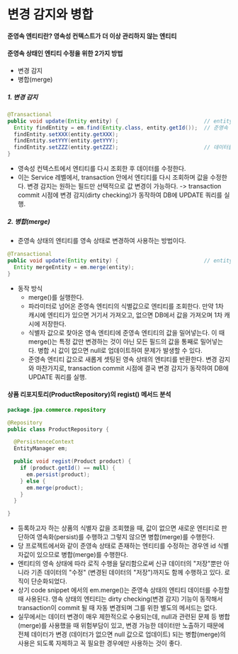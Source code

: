 # 변경 감지와 병합

#### 준영속 엔티티란? 영속성 컨텍스트가 더 이상 관리하지 않는 엔티티

#### 준영속 상태인 엔티티 수정을 위한 2가지 방법
  - 변경 감지
  - 병합(merge)

##### 1. 변경 감지
```java
@Transactional
public void update(Entity entity) {                           // entity: 파라미터로 넘어온 준영속 상태의 엔티티
  Entity findEntity = em.find(Entity.class, entity.getId());  // 준영속 상태의 엔티티 id 값으로 같은 엔티티를 다시 조회한다.
  findEntity.setXXX(entity.getXXX);
  findEntity.setYYY(entity.getYYY);
  findEntity.setZZZ(entity.getZZZ);                           // 데이터를 수정한다.
}
```

- 영속성 컨텍스트에서 엔티티를 다시 조회한 후 데이터를 수정한다.
- 이는 Service 레벨에서, transaction 안에서 엔티티를 다시 조회하며 값을 수정한다. 변경 감지는 원하는 필드만 선택적으로 값 변경이 가능하다.
  -> transaction commit 시점에 변경 감지(dirty checking)가 동작하여 DB에 UPDATE 쿼리를 실행.

##### 2. 병합(merge)
- 준영속 상태의 엔티티를 영속 상태로 변경하여 사용하는 방법이다.

```java
@Transactional
public void update(Entity entity) {                           // entity: 파라미터로 넘어온 준영속 상태의 엔티티
  Entity mergeEntity = em.merge(entity);
}
```

- 동작 방식
  - merge()를 실행한다.
  - 파라미터로 넘어온 준영속 엔티티의 식별값으로 엔티티를 조회한다. 만약 1차 캐시에 엔티티가 있으면 거기서 가져오고, 없으면 DB에서 값을 가져오며 1차 캐시에 저장한다.
  - 식별자 값으로 찾아온 영속 엔티티에 준영속 엔티티의 값을 밀어넣는다. 이 때 merge()는 특정 값만 변경하는 것이 아닌 모든 필드의 값을 통째로 밀어넣는다. 병합 시 값이 없으면 null로 업데이트하여 문제가 발생할 수 있다.
  - 준영속 엔티티 값으로 새롭게 셋팅된 영속 상태의 엔티티를 반환한다. 변경 감지와 마찬가지로, transaction commit 시점에 결국 변경 감지가 동작하여 DB에 UPDATE 쿼리를 실행.

#### 상품 리포지토리(ProductRepository)의 regist() 메서드 분석
```java
package.jpa.commerce.repository

@Repository
public class ProductRepository {

  @PersistenceContext
  EntityManager em;

  public void regist(Product product) {
    if (product.getId() == null) {
      em.persist(product);
    } else {
      em.merge(product);
    }
  }

}
```
- 등록하고자 하는 상품의 식별자 값을 조회했을 때, 값이 없으면 새로운 엔티티로 판단하여 영속화(persist)를 수행하고 그렇지 않으면 병합(merge)를 수행한다.
- 당 프로젝트에서와 같이 준영속 상태로 존재하는 엔티티를 수정하는 경우엔 id 식별자값이 있으므로 병합(merge)를 수행한다.
- 엔티티의 영속 상태에 따라 로직 수행을 달리함으로써 신규 데이터의 "저장"뿐만 아니라 기존 데이터의 "수정" (변경된 데이터의 "저장")까지도 함께 수행하고 있다. 로직이 단순화되었다.
- 상기 code snippet 에서의 em.merge()는 준영속 상태의 엔티티 데이터를 수정할 때 사용된다. 영속 상태의 엔티티는 dirty checking(변경 감지) 기능이 동작해서 transaction이
  commit 될 때 자동 변경되며 그를 위한 별도의 메서드는 없다.
- 실무에서는 데이터 변경이 매우 제한적으로 수용되는데, null과 관련된 문제 등 병합(merge)를 사용했을 때 위험부담이 있고, 변경 가능한 데이터만 노출하기 때문에 전체 데이터가 변경
  (데이터가 없으면 null 값으로 업데이트) 되는 병합(merge)의 사용은 되도록 자제하고 꼭 필요한 경우에만 사용하는 것이 좋다.


